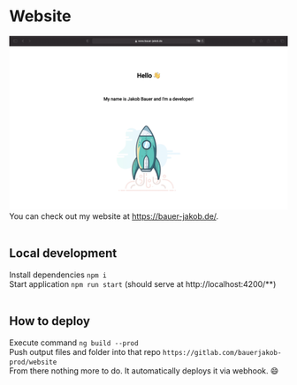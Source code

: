 # Website  
![Screenshot](./screenshots/screenshot.png)
You can check out my website at https://bauer-jakob.de/.  
<br>
## Local development  
Install dependencies `npm i`  
Start application `npm run start` (should serve at http://localhost:4200/**)  
<br>
## How to deploy
Execute command `ng build --prod`  
Push output files and folder into that repo `https://gitlab.com/bauerjakob-prod/website`  
From there nothing more to do. It automatically deploys it via webhook. 😄